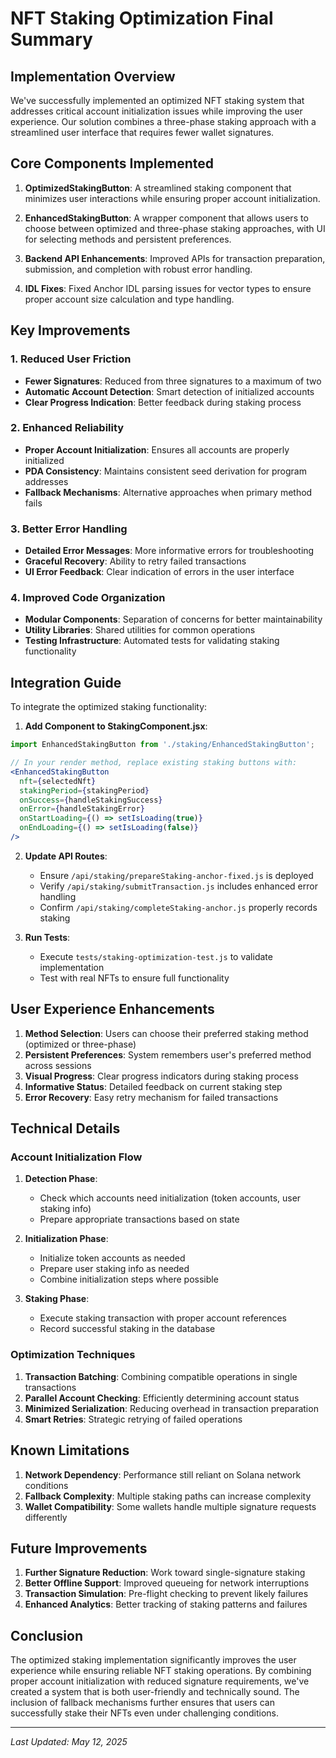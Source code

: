 # NFT Staking Optimization Final Summary

## Implementation Overview

We've successfully implemented an optimized NFT staking system that addresses critical account initialization issues while improving the user experience. Our solution combines a three-phase staking approach with a streamlined user interface that requires fewer wallet signatures.

## Core Components Implemented

1. **OptimizedStakingButton**: A streamlined staking component that minimizes user interactions while ensuring proper account initialization.

2. **EnhancedStakingButton**: A wrapper component that allows users to choose between optimized and three-phase staking approaches, with UI for selecting methods and persistent preferences.

3. **Backend API Enhancements**: Improved APIs for transaction preparation, submission, and completion with robust error handling.

4. **IDL Fixes**: Fixed Anchor IDL parsing issues for vector types to ensure proper account size calculation and type handling.

## Key Improvements

### 1. Reduced User Friction
- **Fewer Signatures**: Reduced from three signatures to a maximum of two
- **Automatic Account Detection**: Smart detection of initialized accounts
- **Clear Progress Indication**: Better feedback during staking process

### 2. Enhanced Reliability
- **Proper Account Initialization**: Ensures all accounts are properly initialized
- **PDA Consistency**: Maintains consistent seed derivation for program addresses
- **Fallback Mechanisms**: Alternative approaches when primary method fails

### 3. Better Error Handling
- **Detailed Error Messages**: More informative errors for troubleshooting
- **Graceful Recovery**: Ability to retry failed transactions
- **UI Error Feedback**: Clear indication of errors in the user interface

### 4. Improved Code Organization
- **Modular Components**: Separation of concerns for better maintainability
- **Utility Libraries**: Shared utilities for common operations
- **Testing Infrastructure**: Automated tests for validating staking functionality

## Integration Guide

To integrate the optimized staking functionality:

1. **Add Component to StakingComponent.jsx**:
```jsx
import EnhancedStakingButton from './staking/EnhancedStakingButton';

// In your render method, replace existing staking buttons with:
<EnhancedStakingButton
  nft={selectedNft}
  stakingPeriod={stakingPeriod}
  onSuccess={handleStakingSuccess}
  onError={handleStakingError}
  onStartLoading={() => setIsLoading(true)}
  onEndLoading={() => setIsLoading(false)}
/>
```

2. **Update API Routes**:
   - Ensure `/api/staking/prepareStaking-anchor-fixed.js` is deployed
   - Verify `/api/staking/submitTransaction.js` includes enhanced error handling
   - Confirm `/api/staking/completeStaking-anchor.js` properly records staking

3. **Run Tests**:
   - Execute `tests/staking-optimization-test.js` to validate implementation
   - Test with real NFTs to ensure full functionality

## User Experience Enhancements

1. **Method Selection**: Users can choose their preferred staking method (optimized or three-phase)
2. **Persistent Preferences**: System remembers user's preferred method across sessions
3. **Visual Progress**: Clear progress indicators during staking process
4. **Informative Status**: Detailed feedback on current staking step
5. **Error Recovery**: Easy retry mechanism for failed transactions

## Technical Details

### Account Initialization Flow

1. **Detection Phase**:
   - Check which accounts need initialization (token accounts, user staking info)
   - Prepare appropriate transactions based on state

2. **Initialization Phase**:
   - Initialize token accounts as needed
   - Prepare user staking info as needed
   - Combine initialization steps where possible

3. **Staking Phase**:
   - Execute staking transaction with proper account references
   - Record successful staking in the database

### Optimization Techniques

1. **Transaction Batching**: Combining compatible operations in single transactions
2. **Parallel Account Checking**: Efficiently determining account status
3. **Minimized Serialization**: Reducing overhead in transaction preparation
4. **Smart Retries**: Strategic retrying of failed operations

## Known Limitations

1. **Network Dependency**: Performance still reliant on Solana network conditions
2. **Fallback Complexity**: Multiple staking paths can increase complexity
3. **Wallet Compatibility**: Some wallets handle multiple signature requests differently

## Future Improvements

1. **Further Signature Reduction**: Work toward single-signature staking
2. **Better Offline Support**: Improved queueing for network interruptions
3. **Transaction Simulation**: Pre-flight checking to prevent likely failures
4. **Enhanced Analytics**: Better tracking of staking patterns and failures

## Conclusion

The optimized staking implementation significantly improves the user experience while ensuring reliable NFT staking operations. By combining proper account initialization with reduced signature requirements, we've created a system that is both user-friendly and technically sound. The inclusion of fallback mechanisms further ensures that users can successfully stake their NFTs even under challenging conditions.

---

*Last Updated: May 12, 2025*